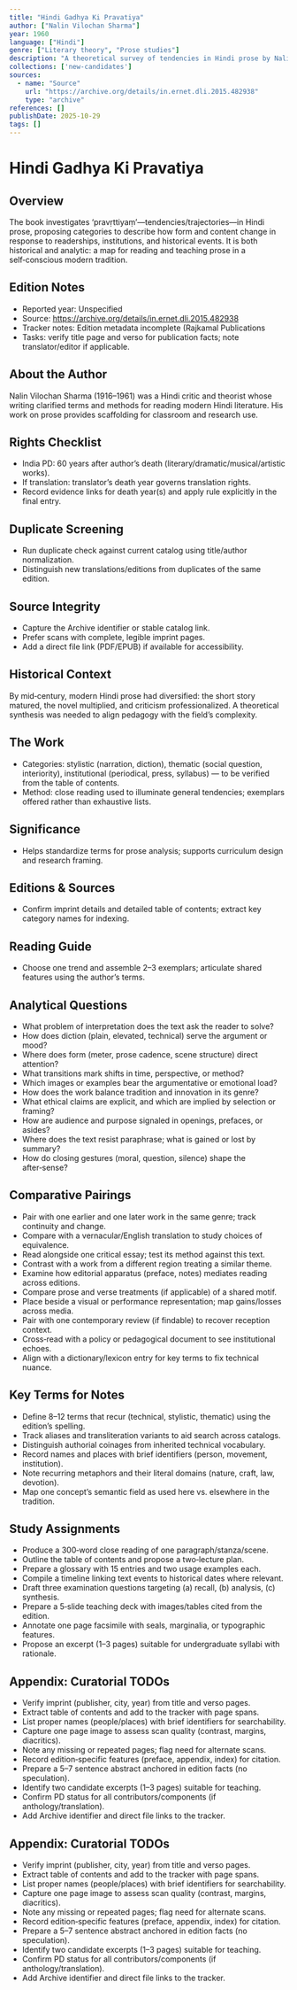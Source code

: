 ```yaml
---
title: "Hindi Gadhya Ki Pravatiya"
author: ["Nalin Vilochan Sharma"]
year: 1960
language: ["Hindi"]
genre: ["Literary theory", "Prose studies"]
description: "A theoretical survey of tendencies in Hindi prose by Nalin Vilochan Sharma, mapping stylistic, thematic, and institutional developments across genres (essay, story, novel, criticism). (Year to be confirmed from imprint.)"
collections: ['new-candidates']
sources:
  - name: "Source"
    url: "https://archive.org/details/in.ernet.dli.2015.482938"
    type: "archive"
references: []
publishDate: 2025-10-29
tags: []
---
```


# Hindi Gadhya Ki Pravatiya

## Overview

The book investigates ‘pravṛttiyaṃ’—tendencies/trajectories—in Hindi prose, proposing categories to describe how form and content change in response to readerships, institutions, and historical events. It is both historical and analytic: a map for reading and teaching prose in a self‑conscious modern tradition.

## Edition Notes

- Reported year: Unspecified
- Source: https://archive.org/details/in.ernet.dli.2015.482938
- Tracker notes: Edition metadata incomplete (Rajkamal Publications
- Tasks: verify title page and verso for publication facts; note translator/editor if applicable.

## About the Author

Nalin Vilochan Sharma (1916–1961) was a Hindi critic and theorist whose writing clarified terms and methods for reading modern Hindi literature. His work on prose provides scaffolding for classroom and research use.

## Rights Checklist

- India PD: 60 years after author’s death (literary/dramatic/musical/artistic works).
- If translation: translator’s death year governs translation rights.
- Record evidence links for death year(s) and apply rule explicitly in the final entry.

## Duplicate Screening

- Run duplicate check against current catalog using title/author normalization.
- Distinguish new translations/editions from duplicates of the same edition.

## Source Integrity

- Capture the Archive identifier or stable catalog link.
- Prefer scans with complete, legible imprint pages.
- Add a direct file link (PDF/EPUB) if available for accessibility.

## Historical Context

By mid‑century, modern Hindi prose had diversified: the short story matured, the novel multiplied, and criticism professionalized. A theoretical synthesis was needed to align pedagogy with the field’s complexity.

## The Work

- Categories: stylistic (narration, diction), thematic (social question, interiority), institutional (periodical, press, syllabus) — to be verified from the table of contents.
- Method: close reading used to illuminate general tendencies; exemplars offered rather than exhaustive lists.

## Significance

- Helps standardize terms for prose analysis; supports curriculum design and research framing.

## Editions & Sources

- Confirm imprint details and detailed table of contents; extract key category names for indexing.

## Reading Guide

- Choose one trend and assemble 2–3 exemplars; articulate shared features using the author’s terms.

## Analytical Questions

- What problem of interpretation does the text ask the reader to solve?
- How does diction (plain, elevated, technical) serve the argument or mood?
- Where does form (meter, prose cadence, scene structure) direct attention?
- What transitions mark shifts in time, perspective, or method?
- Which images or examples bear the argumentative or emotional load?
- How does the work balance tradition and innovation in its genre?
- What ethical claims are explicit, and which are implied by selection or framing?
- How are audience and purpose signaled in openings, prefaces, or asides?
- Where does the text resist paraphrase; what is gained or lost by summary?
- How do closing gestures (moral, question, silence) shape the after‑sense?

## Comparative Pairings

- Pair with one earlier and one later work in the same genre; track continuity and change.
- Compare with a vernacular/English translation to study choices of equivalence.
- Read alongside one critical essay; test its method against this text.
- Contrast with a work from a different region treating a similar theme.
- Examine how editorial apparatus (preface, notes) mediates reading across editions.
- Compare prose and verse treatments (if applicable) of a shared motif.
- Place beside a visual or performance representation; map gains/losses across media.
- Pair with one contemporary review (if findable) to recover reception context.
- Cross‑read with a policy or pedagogical document to see institutional echoes.
- Align with a dictionary/lexicon entry for key terms to fix technical nuance.

## Key Terms for Notes

- Define 8–12 terms that recur (technical, stylistic, thematic) using the edition’s spelling.
- Track aliases and transliteration variants to aid search across catalogs.
- Distinguish authorial coinages from inherited technical vocabulary.
- Record names and places with brief identifiers (person, movement, institution).
- Note recurring metaphors and their literal domains (nature, craft, law, devotion).
- Map one concept’s semantic field as used here vs. elsewhere in the tradition.

## Study Assignments

- Produce a 300‑word close reading of one paragraph/stanza/scene.
- Outline the table of contents and propose a two‑lecture plan.
- Prepare a glossary with 15 entries and two usage examples each.
- Compile a timeline linking text events to historical dates where relevant.
- Draft three examination questions targeting (a) recall, (b) analysis, (c) synthesis.
- Prepare a 5‑slide teaching deck with images/tables cited from the edition.
- Annotate one page facsimile with seals, marginalia, or typographic features.
- Propose an excerpt (1–3 pages) suitable for undergraduate syllabi with rationale.

## Appendix: Curatorial TODOs

- Verify imprint (publisher, city, year) from title and verso pages.
- Extract table of contents and add to the tracker with page spans.
- List proper names (people/places) with brief identifiers for searchability.
- Capture one page image to assess scan quality (contrast, margins, diacritics).
- Note any missing or repeated pages; flag need for alternate scans.
- Record edition‑specific features (preface, appendix, index) for citation.
- Prepare a 5–7 sentence abstract anchored in edition facts (no speculation).
- Identify two candidate excerpts (1–3 pages) suitable for teaching.
- Confirm PD status for all contributors/components (if anthology/translation).
- Add Archive identifier and direct file links to the tracker.

## Appendix: Curatorial TODOs

- Verify imprint (publisher, city, year) from title and verso pages.
- Extract table of contents and add to the tracker with page spans.
- List proper names (people/places) with brief identifiers for searchability.
- Capture one page image to assess scan quality (contrast, margins, diacritics).
- Note any missing or repeated pages; flag need for alternate scans.
- Record edition‑specific features (preface, appendix, index) for citation.
- Prepare a 5–7 sentence abstract anchored in edition facts (no speculation).
- Identify two candidate excerpts (1–3 pages) suitable for teaching.
- Confirm PD status for all contributors/components (if anthology/translation).
- Add Archive identifier and direct file links to the tracker.
